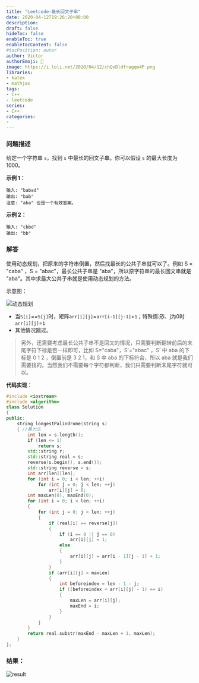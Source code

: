```yaml
---
title: "Leetcode-最长回文子串"
date: 2020-04-12T19:26:20+08:00
description:
draft: false
hideToc: false
enableToc: true
enableTocContent: false
#tocPosition: outer
author: Victor
authorEmoji: 👻
image: https://i.loli.net/2020/04/12/chQvDldfragqm4P.png
libraries:
- katex
- mathjax
tags:
- C++
- leetcode
series:
- C++
categories:
-
---
```




### 问题描述

给定一个字符串 `s`，找到 `s` 中最长的回文子串。你可以假设 `s` 的最大长度为 1000。

<!--more-->

**示例 1：**

```
输入: "babad"
输出: "bab"
注意: "aba" 也是一个有效答案。
```

**示例 2：**

```
输入: "cbbd"
输出: "bb"
```

### 解答

使用动态规划，把原来的字符串倒置，然后找最长的公共子串就可以了。例如 S = "caba" ，S = "abac"，最长公共子串是 "aba"，所以原字符串的最长回文串就是 "aba"。其中求最大公共子串就是使用动态规划的方法。

示意图：

![动态规划](https://i.loli.net/2020/04/12/5zG8l9KhgBidNmI.png)

* 当`S[i]`==`S[j]`时，矩阵`arr[i][j]`=`arr[i-1][j-1]`+`1`；特殊情况i、j为0时`arr[i][j]`=`1`
* 其他情况跳过。

> 另外，还需要考虑最长公共子串不是回文的情况，只需要判断翻转前后的末尾字符下标是否一样即可，比如 S="caba"，S'="abac" ，S’ 中 aba 的下标是 0 1 2 ，倒置前是 3 2 1，和 S 中 aba 的下标符合，所以 aba 就是我们需要找的。当然我们不需要每个字符都判断，我们只需要判断末尾字符就可以。

**代码实现**：

```c++
#include <iostream>
#include <algorithm>
class Solution
{
public:
    string longestPalindrome(string s)
    { //暴力法
        int len = s.length();
        if (len <= 1)
            return s;
        std::string r;
        std::string real = s;
        reverse(s.begin(), s.end());
        std::string reverse = s;
        int arr[len][len];
        for (int i = 0; i < len; ++i)
            for (int j = 0; j < len; ++j)
                arr[i][j] = 0;
        int maxLen(0), maxEnd(0);
        for (int i = 0; i < len; ++i)
        {
            for (int j = 0; j < len; ++j)
            {
                if (real[i] == reverse[j])
                {
                    if (i == 0 || j == 0)
                        arr[i][j] = 1;
                    else
                    {
                        arr[i][j] = arr[i - 1][j - 1] + 1;
                    }
                }
                if (arr[i][j] > maxLen)
                {
                    int beforeindex = len - 1 - j;
                    if ((beforeindex + arr[i][j] - 1) == i)
                    {
                        maxLen = arr[i][j];
                        maxEnd = i;
                    }
                }
            }
        }
        return real.substr(maxEnd - maxLen + 1, maxLen);
    }
};
```

### 结果：

![result](https://i.loli.net/2020/04/12/qLKCupE8m6B5ezf.png)